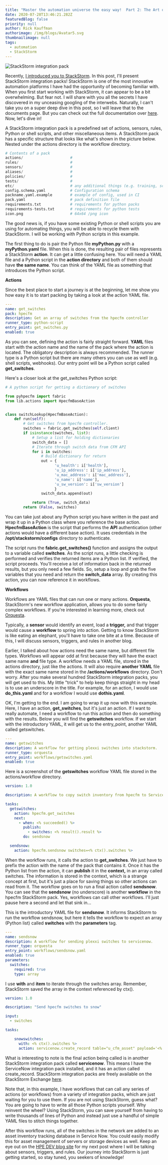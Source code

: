 ```yaml
---
title: "Master the automation universe the easy way!  Part 2: The Art of Packing! "
date: 2020-07-28T13:46:21.282Z
featuredBlog: false
priority: null
author: Rick Kauffman
authorimage: /img/blogs/Avatar5.svg
thumbnailimage: null
tags:
  - automation
  - StackStorm
---
```

![StackStorm integration pack](https://hpe-developer-portal.s3.amazonaws.com/uploads/media/2020/7/stackstorm-part2-1-1595944683785.png)

Recently, [I introduced you to StackStorm](/blog/master-the-automation-universe-the-easy-way-part-1-introduction-to-stack). In this post, I'll present StackStorm integration packs! StackStorm is one of the most innovative automation platforms I have had the opportunity of becoming familiar with. When you first start working with StackStorm, it can appear to be a bit overwhelming. But fear not. I will share with you all the secrets I have discovered in my unceasing googling of the interwebs. Naturally, I can't take you on a super deep dive in this post, so I will leave that to the documents page. But you can check out the full documentation over [here](https://docs.stackstorm.com/packs.html). Now, let's dive in!

A StackStorm integration pack is a predefined set of actions, sensors, rules, Python or shell scripts, and other miscellaneous items. A StackStorm pack has a specific structure that looks like what's shown in the picture below. Nested under the actions directory is the workflow directory.

```python
# Contents of a pack
actions/                     #
rules/                       #
sensors/                     #
aliases/                     #
policies/                    #
tests/                       #
etc/                         # any additional things (e.g. training, scripts)
config.schema.yaml           # Configuration schema
packname.yaml.example        # example of config, used in CI
pack.yaml                    # pack definition file
requirements.txt             # requirements for python packs
requirements-tests.txt       # requirements for python tests
icon.png                     # 64x64 /png icon                        
```

The good news is, if you have some existing Python or shell scripts you are using for automating things, you will be able to recycle them with StackStorm. I will be working with Python scripts in this example. 

The first thing to do is pair the Python file **myPython.py** with a **myPython.yaml** file. When this is done, the resulting pair of files represents a StackStorm **action**. It can get a little confusing here. You will need a YAML file and a Python script in the **action directory** and both of them should have **the same name**. You can think of the YAML file as something that introduces the Python script.

**Actions**

Since the best place to start a journey is at the beginning, let me show you how easy it is to start packing by taking a look at the action YAML file.

```yaml
---
name: get_switches
pack: hpecfm
description: Get an array of switches from the hpecfm controller
runner_type: python-script
entry_point: get_switches.py
enabled: true
```

As you can see, defining the action is fairly straight forward. **YAML** files start with the action name and the name of the pack where the action is located. The obligatory description is always recommended. The runner type is a Python script but there are many others you can use as well (e.g. shell scripts, webhooks). Our entry point will be a Python script called **get_switches**.

Here's a closer look at the get_switches Python script:

```python
# A python script for getting a dictionary of switches

from pyhpecfm import fabric
from lib.actions import HpecfmBaseAction


class switchLookup(HpecfmBaseAction):
    def run(self):
        # Get switches from hpecfm controller.
        switches = fabric.get_switches(self.client)
        if isinstance(switches, list):
            # Setup a list for holding dictionaries
            switch_data = []
            # Iterate through switch data from CFM API
            for i in switches:
                # Build dictionary for return
                out = {
                      'u_health': i['health'],
                      'u_ip_address': i['ip_address'],
                      'u_mac_address': i['mac_address'],
                      'u_name': i['name'],
                      'u_sw_version': i['sw_version']
                      }
                switch_data.append(out)

            return (True, switch_data)
        return (False, switches)
```

You can take just about any Python script you have written in the past and wrap it up in a Python class where you reference the base action. **HpecfmBaseAction** is the script that performs the **API** authentication (other actions would have a different base action). It uses credentials in the **/opt/stackstorm/configs** directory to authenticate.

The script runs the **fabric.get_switches()** function and assigns the output to a variable called **switches**. As the script runs, a little checking is performed and verifies the returned items are a Python list. If verified, the script proceeds. You'll receive a lot of information back in the returned results, but you only need a few fields. So, setup a loop and grab the five variables that you need and return the **switch_data** array. By creating this action, you can now reference it in workflows.

**Workflows**

Workflows are YAML files that can run one or many actions. **Orquesta**, StackStorm's new workflow application, allows you to do some fairly complex workflows. If you're interested in learning more, check out [Orquesta](https://docs.stackstorm.com/orquesta/index.html).

Typically, a **sensor** would identify an event, load a **trigger,** and that trigger would cause a **workflow** to spring into action. Getting to know StackStorm is like eating an elephant, you'll have to take one bite at a time. Because of this, I will discuss sensors, triggers, and rules in another blog.

Earlier, I talked about how actions need the same name, but different file types. Workflows will appear odd at first because they will have the exact same name **and** file type. A workflow needs a YAML file, stored in the actions directory, just like the actions. It will also require **another YAML** file with the exact same name stored in the **/actions/workflows** directory. Don't worry. After you make several hundred StackStorm integration packs, you will get used to this. My little "trick" to help keep things straight in my head is to use an underscore in the title. For example, for an action, I would use **do_this.yaml** and for a workflow I would use **dothis.yaml**.

OK, I'm getting to the end. I am going to wrap it up now with this example. Here, I have an action, **get_switches**, but it's just an action. If I want to really automate, I need a workflow to run this action and then do something with the results. Below you will find the **getswitches** workflow. If we start with the introductory YAML, it will get us to the entry_point, another YAML called getswitches.

```yaml
---
name: getswitches
description: A workflow for getting plexxi switches into stackstorm.
runner_type: orquesta
entry_point: workflows/getswitches.yaml
enabled: true
```

Here is a screenshot of the **getswitches** workflow YAML file stored in the actions/workflow directory.

```yaml
version: 1.0

description: A workflow to copy switch inventory from hpecfm to ServiceNow.

tasks:
  getswitches:
    action: hpecfm.get_switches
    next:
      - when: <% succeeded() %>
        publish:
          - switches: <% result().result %>
        do: sendsnow

  sendsnow:
    action: hpecfm.sendsnow switches=<% ctx().switches %>
```

When the workflow runs, it calls the action to **get_switches**. We just have to prefix the action with the name of the pack that contains it. Once it has the Python list from the action, it can **publish** it in the **context,** in an array called switches. The information is stored in the context, which is a strange concept at first, but it's just a place for saving things so other actions can read from it. The workflow goes on to run a final action called **sendsnow**. You can see that the **sendsnow** (no underscore) is another **workflow** in the hpecfm StackStorm pack. Yes, workflows can call other workflows. I'll just pause here a second and let that sink in…

This is the introductory YAML file for **sendsnow**. It informs StackStorm to run the workflow sendsnow, but here it tells the workflow to expect an array (Python list) called **switches** with the **parameters** tag.

```yaml
---
name: sendsnow
description: A workflow for sending plexxi switches to servicenow.
runner_type: orquesta
entry_point: workflows/sendsnow.yaml
enabled: true
parameters:
  switches:
    required: true
    type: array
```

I use **with** and **item** to iterate through the switches array. Remember, StackStorm saved the array in the context referenced by ctx().

```yaml
version: 1.0

description: "Send hpecfm switches to snow"

input:
  - switches

tasks:

    snowswitches:
      with: <% ctx().switches %>
      action: servicenow.create_record table="u_cfm_asset" payload='<% item() %>'
```

What is interesting to note is the final action being called is in another StackStorm integration pack called **servicenow**. This means I have the ServiceNow integration pack installed, and it has an action called create_record. StackStorm integration packs are freely available on the StackStorm Exchange [here](https://exchange.stackstorm.org/).

Note that, in this example, I have workflows that can call any series of actions (or workflows) from a variety of integration packs, which are just waiting for you to use them. If you are not using StackStorm, guess what? You are going to have to write all those Python scripts yourself. Why reinvent the wheel? Using StackStorm, you can save yourself from having to write thousands of lines of Python and instead just use a handful of simple YAML files to stitch things together.

After this workflow runs, all of the switches in the network are added to an asset inventory tracking database in Service Now. You could easily modify this for asset management of servers or storage devices as well. Keep an eye out on the [HPE DEV blog site](/blog) for my next post where I will be talking about sensors, triggers, and rules. Our journey into StackStorm is just getting started, so stay tuned, you seekers of knowledge!